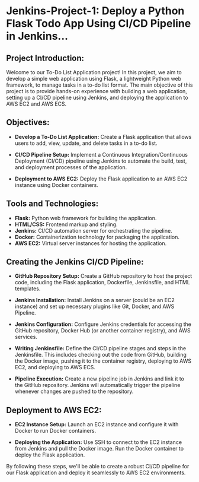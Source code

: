 # Jenkins-Project-1: Deploy a Python Flask Todo App Using CI/CD Pipeline in Jenkins...

## Project Introduction:

Welcome to our To-Do List Application project! In this project, we aim to develop a simple web application using Flask, a lightweight Python web framework, to manage tasks in a to-do list format. The main objective of this project is to provide hands-on experience with building a web application, setting up a CI/CD pipeline using Jenkins, and deploying the application to AWS EC2 and AWS ECS.

## Objectives:

- **Develop a To-Do List Application:** Create a Flask application that allows users to add, view, update, and delete tasks in a to-do list.
  
- **CI/CD Pipeline Setup:** Implement a Continuous Integration/Continuous Deployment (CI/CD) pipeline using Jenkins to automate the build, test, and deployment processes of the application.
  
- **Deployment to AWS EC2:** Deploy the Flask application to an AWS EC2 instance using Docker containers.

## Tools and Technologies:

- **Flask:** Python web framework for building the application.
- **HTML/CSS:** Frontend markup and styling.
- **Jenkins:** CI/CD automation server for orchestrating the pipeline.
- **Docker:** Containerization technology for packaging the application.
- **AWS EC2:** Virtual server instances for hosting the application.

## Creating the Jenkins CI/CD Pipeline:

- **GitHub Repository Setup:** Create a GitHub repository to host the project code, including the Flask application, Dockerfile, Jenkinsfile, and HTML templates.
  
- **Jenkins Installation:** Install Jenkins on a server (could be an EC2 instance) and set up necessary plugins like Git, Docker, and AWS Pipeline.
  
- **Jenkins Configuration:** Configure Jenkins credentials for accessing the GitHub repository, Docker Hub (or another container registry), and AWS services.
  
- **Writing Jenkinsfile:** Define the CI/CD pipeline stages and steps in the Jenkinsfile. This includes checking out the code from GitHub, building the Docker image, pushing it to the container registry, deploying to AWS EC2, and deploying to AWS ECS.
  
- **Pipeline Execution:** Create a new pipeline job in Jenkins and link it to the GitHub repository. Jenkins will automatically trigger the pipeline whenever changes are pushed to the repository.

## Deployment to AWS EC2:

- **EC2 Instance Setup:** Launch an EC2 instance and configure it with Docker to run Docker containers.
  
- **Deploying the Application:** Use SSH to connect to the EC2 instance from Jenkins and pull the Docker image. Run the Docker container to deploy the Flask application.

By following these steps, we'll be able to create a robust CI/CD pipeline for our Flask application and deploy it seamlessly to AWS EC2  environments.
